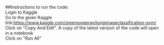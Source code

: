 ##Instructions to run the code: <br/>
Login to Kaggle <br/>
Go to the given Kaggle link:https://www.kaggle.com/sreemoyeeray/lungimageclassification-svm/ <br/>
Click on "Copy And Edit". A copy of the latest version of the code will open in a notebook  <br/>
Click on "Run All"

